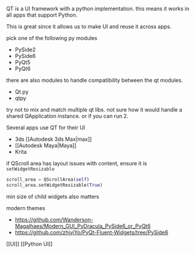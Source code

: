 QT is a UI framework with a python implementation.
this means it works in all apps that support Python.

This is great since it allows us to make UI and reuse it across apps.

pick one of the following py modules
- PySide2
- PySide6
- PyQt5 
- PyQt6

there are also modules to handle compatibility between the qt modules. 
- Qt.py
- qtpy

try not to mix and match multiple qt libs. not sure how it would handle a shared QApplication instance. or if you can run 2.

Several apps use QT for their UI
- 3ds [[Autodesk 3ds Max|max]]
- [[Autodesk Maya|Maya]]
- Krita

if QScroll area has layout issues with content, ensure it is `setWidgetResizable`
```python
scroll_area = QScrollArea(self)  
scroll_area.setWidgetResizable(True)
```
min size of child widgets also matters

modern themes
- https://github.com/Wanderson-Magalhaes/Modern_GUI_PyDracula_PySide6_or_PyQt6
- https://github.com/zhiyiYo/PyQt-Fluent-Widgets/tree/PySide6

[[UI]]
[[Python UI]]

